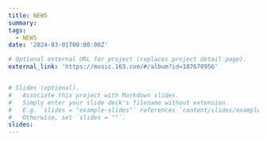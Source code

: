 ```yaml
---
title: NEWS
summary: 
tags:
  - NEWS
date: '2024-03-01T00:00:00Z'

# Optional external URL for project (replaces project detail page).
external_link: 'https://music.163.com/#/album?id=187670956'


# Slides (optional).
#   Associate this project with Markdown slides.
#   Simply enter your slide deck's filename without extension.
#   E.g. `slides = "example-slides"` references `content/slides/example-slides.md`.
#   Otherwise, set `slides = ""`.
slides: 
---
```

